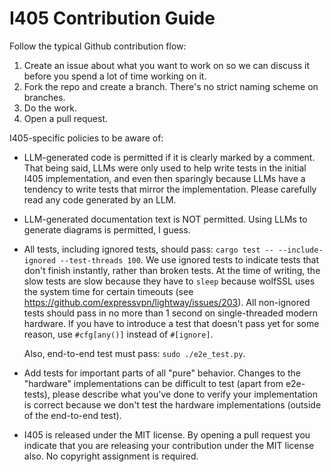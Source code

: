 # I405 Contribution Guide

Follow the typical Github contribution flow:
1. Create an issue about what you want to work on so we can discuss it before you spend a lot of time working on it.
2. Fork the repo and create a branch. There's no strict naming scheme on branches.
3. Do the work.
4. Open a pull request.

I405-specific policies to be aware of:
+ LLM-generated code is permitted if it is clearly marked by a comment. That being said, LLMs were
  only used to help write tests in the initial I405 implementation, and even then sparingly because
  LLMs have a tendency to write tests that mirror the implementation. Please carefully read any code
  generated by an LLM.
+ LLM-generated documentation text is NOT permitted. Using LLMs to generate diagrams is permitted, I
  guess.
+ All tests, including ignored tests, should pass: `cargo test -- --include-ignored --test-threads
  100`. We use ignored tests to indicate tests that don't finish instantly, rather than broken
  tests. At the time of writing, the slow tests are slow because they have to `sleep` because
  wolfSSL uses the system time for certain timeouts (see
  https://github.com/expressvpn/lightway/issues/203). All non-ignored tests should pass in no more
  than 1 second on single-threaded modern hardware. If you have to introduce a test that doesn't
  pass yet for some reason, use `#cfg[any()]` instead of `#[ignore]`.
  
  Also, end-to-end test must pass: `sudo ./e2e_test.py`.
+ Add tests for important parts of all "pure" behavior. Changes to the "hardware" implementations
  can be difficult to test (apart from e2e-tests), please describe what you've done to verify your
  implementation is correct because we don't test the hardware implementations (outside of the
  end-to-end test).
+ I405 is released under the MIT license. By opening a pull request you indicate that you are
  releasing your contribution under the MIT license also. No copyright assignment is required.
